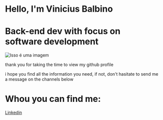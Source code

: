#        Hello, I'm Vinicius Balbino  
# Back-end dev with focus on software development


![Isso é uma imagem](https://avatars.githubusercontent.com/u/106925790?s=400&u=4316289976ec9150fab43bdf58c2e5aa9b828439&v=4)

thank you for taking the time to view my github profile

i hope you find all the information you need, if not, don't hasitate to send me a message on the channels below

#                                         Whou you can find me:

[ Linkedin](https://www.linkedin.com/in/vinicius-balbino-b79011236/)
